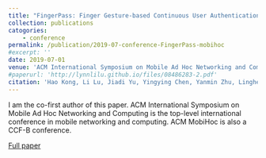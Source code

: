 ```yaml
---
title: "FingerPass: Finger Gesture-based Continuous User Authentication for Smart Homes Using Commodity WiFi"
collection: publications
catogories: 
    - conference
permalink: /publication/2019-07-conference-FingerPass-mobihoc
#excerpt: ''
date: 2019-07-01
venue: 'ACM International Symposium on Mobile Ad Hoc Networking and Computing (ACM MobiHoc 2019)'
#paperurl: 'http://lynnlilu.github.io/files/08486283-2.pdf'
citation: 'Hao Kong, Li Lu, Jiadi Yu, Yingying Chen, Yanmin Zhu, Linghe Kong, Minglu Li. (2019). &quot;FingerPass: Finger Gesture-based Continuous User Authentication for Smart Homes Using Commodity WiFi.&quot; <i>ACM MobiHoc 2019</i>. Catania, Italy. pp. 201-210. doi: 10.1145/3323679.3326518'
---
```


I am the co-first author of this paper. ACM International Symposium on Mobile Ad Hoc Networking and Computing is the top-level international conference in mobile networking and computing. ACM MobiHoc is also a CCF-B conference.

[Full paper](https://dl.acm.org/citation.cfm?doid=3323679.3326518)

